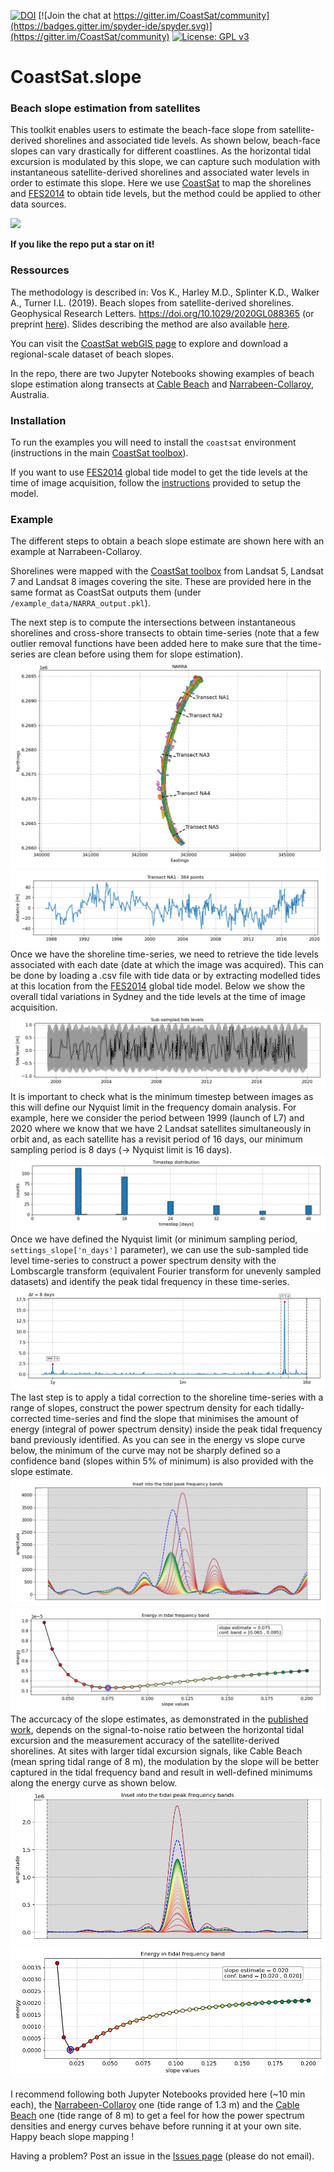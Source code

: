 
[![DOI](https://zenodo.org/badge/DOI/10.5281/zenodo.3872442.svg)](https://doi.org/10.5281/zenodo.3872442)
[![Join the chat at https://gitter.im/CoastSat/community](https://badges.gitter.im/spyder-ide/spyder.svg)](https://gitter.im/CoastSat/community)
[![License: GPL v3](https://img.shields.io/badge/License-GPLv3-blue.svg)](https://www.gnu.org/licenses/gpl-3.0)


# CoastSat.slope
### Beach slope estimation from satellites
This toolkit enables users to estimate the beach-face slope from satellite-derived shorelines and associated tide levels. As shown below, beach-face slopes can vary drastically for different coastlines. As the horizontal tidal excursion is modulated by this slope, we can capture such modulation with instantaneous satellite-derived shorelines and associated water levels in order to estimate this slope. Here we use [CoastSat](https://github.com/kvos/CoastSat) to map the shorelines and [FES2014](https://www.aviso.altimetry.fr/es/data/products/auxiliary-products/global-tide-fes/description-fes2014.html) to obtain tide levels, but the method could be applied to other data sources.

![](./doc/intro_fig1.jpg)

**If you like the repo put a star on it!**
### Ressources
The methodology is described in: Vos K., Harley M.D., Splinter K.D., Walker A., Turner I.L. (2019). Beach slopes from satellite-derived shorelines. Geophysical Research Letters. https://doi.org/10.1029/2020GL088365 (or preprint [here](https://www.essoar.org/doi/10.1002/essoar.10502903.1)). Slides describing the method are also available [here](https://www.slideshare.net/KilianVos/beach-slopes-from-satellite-shorelines-coast2coast-presentation).

You can visit the [CoastSat webGIS page](http://coastsat.wrl.unsw.edu.au/) to explore and download a regional-scale dataset of beach slopes.

In the repo, there are two Jupyter Notebooks showing examples of beach slope estimation along transects at [Cable Beach](https://github.com/kvos/CoastSat.slope/blob/master/example_slope_Cable_beach.ipynb) and [Narrabeen-Collaroy](https://github.com/kvos/CoastSat.slope/blob/master/example_slope_Narrabeen.ipynb), Australia.

### Installation

To run the examples you will need to install the `coastsat` environment (instructions in the main [CoastSat toolbox](https://github.com/kvos/CoastSat)).

If you want to use [FES2014](https://www.aviso.altimetry.fr/es/data/products/auxiliary-products/global-tide-fes/description-fes2014.html) global tide model to get the tide levels at the time of image acquisition, follow the [instructions](https://github.com/kvos/CoastSat.slope/blob/master/doc/FES2014_installation.md) provided to setup the model.

### Example

The different steps to obtain a beach slope estimate are shown here with an example at Narrabeen-Collaroy.

Shorelines were mapped with the [CoastSat toolbox](https://github.com/kvos/CoastSat) from Landsat 5, Landsat 7 and Landsat 8 images covering the site. These are provided here in the same format as CoastSat outputs them (under `/example_data/NARRA_output.pkl`).

The next step is to compute the intersections between instantaneous shorelines and cross-shore transects to obtain time-series (note that a few outlier removal functions have been added here to make sure that the time-series are clean before using them for slope estimation).
![](./doc/shorelines.png)
![](./doc/time_series_NA1.png)
Once we have the shoreline time-series, we need to retrieve the tide levels associated with each date (date at which the image was acquired). This can be done by loading a .csv file with tide data or by extracting modelled tides at this location from the [FES2014](https://www.aviso.altimetry.fr/es/data/products/auxiliary-products/global-tide-fes/description-fes2014.html) global tide model. Below we show the overall tidal variations in Sydney and the tide levels at the time of image acquisition.
![](./doc/sampled_tides.png)
It is important to check what is the minimum timestep between images as this will define our Nyquist limit in the frequency domain analysis. For example, here we consider the period between 1999 (launch of L7) and 2020 where we know that we have 2 Landsat satellites simultaneously in orbit and, as each satellite has a revisit period of 16 days, our minimum sampling period is 8 days (-> Nyquist limit is 16 days).  
![](./doc/time_step.png)
Once we have defined the Nyquist limit (or minimum sampling period, `settings_slope['n_days']` parameter), we can use the sub-sampled tide level time-series to construct a power spectrum density with the Lombscargle transform (equivalent Fourier transform for unevenly sampled datasets) and identify the peak tidal frequency in these time-series.
![](./doc/peak_tidal_freq.png)
The last step is to apply a tidal correction to the shoreline time-series with a range of slopes, construct the power spectrum density for each tidally-corrected time-series and find the slope that minimises the amount of energy (integral of power spectrum density) inside the peak tidal frequency band previously identified. As you can see in the energy vs slope curve below, the minimum of the curve may not be sharply defined so a confidence band (slopes within 5% of minimum) is also provided with the slope estimate.  
![](./doc/spectrum_NA1.png)
![](./doc/energy_curve_NA1.png)
The accurcacy of the slope estimates, as demonstrated in the [published work](https://doi.org/10.1029/2020GL088365), depends on the signal-to-noise ratio between the horizontal tidal excursion and the measurement accuracy of the satellite-derived shorelines. At sites with larger tidal excursion signals, like Cable Beach (mean spring tidal range of 8 m), the modulation by the slope will be better captured in the tidal frequency band and result in well-defined minimums along the energy curve as shown below.
![](./doc/spectrum_Cable5.png)
![](./doc/energy_curve_Cable5.png)

I recommend following both Jupyter Notebooks provided here (~10 min each), the [Narrabeen-Collaroy](https://github.com/kvos/CoastSat.slope/blob/master/example_slope_Narrabeen.ipynb) one (tide range of 1.3 m) and the [Cable Beach](https://github.com/kvos/CoastSat.slope/blob/master/example_slope_Cable_beach.ipynb) one (tide range of 8 m) to get a feel for how the power spectrum densities and energy curves behave before running it at your own site.
Happy beach slope mapping !

Having a problem? Post an issue in the [Issues page](https://github.com/kvos/CoastSat.slope/issues) (please do not email).
